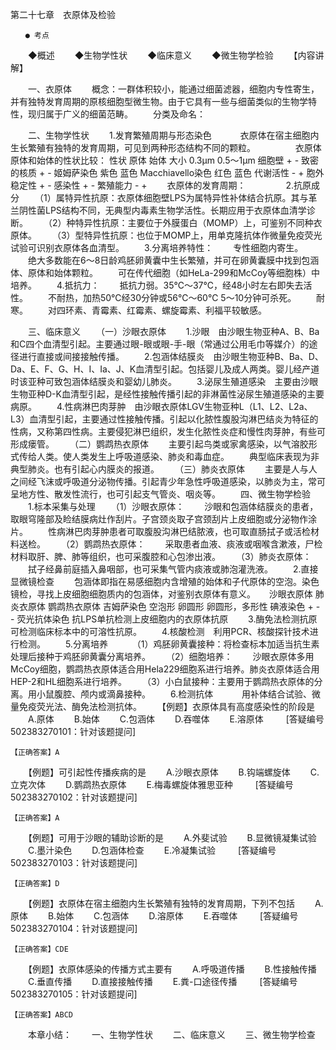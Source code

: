第二十七章　衣原体及检验
 
 	　　● 考点
　　◆概述
　　◆生物学性状
　　◆临床意义
　　◆微生物学检验
　　【内容讲解】

　　一、衣原体
　　概念：一群体积较小，能通过细菌滤器，细胞内专性寄生，并有独特发育周期的原核细胞型微生物。由于它具有一些与细菌类似的生物学特性，现归属于广义的细菌范畴。
　　分类及命名：
　　 

　　二、生物学性状
　　1.发育繁殖周期与形态染色　
　　衣原体在宿主细胞内生长繁殖有独特的发育周期，可见到两种形态结构不同的颗粒。
　　
　　衣原体原体和始体的性状比较：
性状	原体	始体
大小	0.3μm	0.5～1μm
细胞壁	+	-
致密的核质	+	-
姬姆萨染色	紫色	蓝色
Macchiavello染色	红色	蓝色
代谢活性	-	+
胞外稳定性	+	-
感染性	+	-
繁殖能力	-	+
　　衣原体的发育周期：
　　 
　　2.抗原成分
　　（1）属特异性抗原：衣原体细胞壁LPS为属特异性补体结合抗原。其与革兰阴性菌LPS结构不同，无典型内毒素生物学活性。长期应用于衣原体血清学诊断。
　　（2）种特异性抗原：主要位于外膜蛋白（MOMP）上，可鉴别不同种衣原体。
　　（3）型特异性抗原：也位于MOMP上，用单克隆抗体作微量免疫荧光试验可识别衣原体各血清型。
　　3.分离培养特性：
　　专性细胞内寄生。
　　绝大多数能在6～8日龄鸡胚卵黄囊中生长繁殖，并可在卵黄囊膜中找到包涵体、原体和始体颗粒。
　　可在传代细胞（如HeLa-299和McCoy等细胞株）中培养。
　　4.抵抗力：
　　抵抗力弱。35℃～37℃，经48小时左右即失去活性。
　　不耐热，加热50℃经30分钟或56℃～60℃ 5～10分钟可杀死。
　　耐寒。
　　对四环素、青霉素、红霉素、螺旋霉素、利福平较敏感。

　　三、临床意义
　　（一）沙眼衣原体
　　1.沙眼　由沙眼生物亚种A、B、Ba和C四个血清型引起。主要通过眼-眼或眼-手-眼（常通过公用毛巾等媒介）的途径进行直接或间接接触传播。
　　2.包涵体结膜炎　由沙眼生物亚种B、Ba、D、Da、E、F、G、H、I、Ia、J、K血清型引起。包括婴儿及成人两类。婴儿经产道时该亚种可致包涵体结膜炎和婴幼儿肺炎。
　　3.泌尿生殖道感染　主要由沙眼生物亚种D-K血清型引起，是经性接触传播引起的非淋菌性泌尿生殖道感染的主要病原。
　　4.性病淋巴肉芽肿　由沙眼衣原体LGV生物亚种L（L1、L2、L2a、L3）血清型引起，主要通过性接触传播。引起以化脓性腹股沟淋巴结炎为特征的性病，又称第四性病。主要侵犯淋巴组织，发生化脓性炎症和慢性肉芽肿，有些可形成瘘管。
　　（二）鹦鹉热衣原体
　　主要引起鸟类或家禽感染，以气溶胶形式传给人类。使人类发生上呼吸道感染、肺炎和毒血症。
　　典型临床表现为非典型肺炎。也有引起心内膜炎的报道。
　　（三）肺炎衣原体
　　主要是人与人之间经飞沫或呼吸道分泌物传播。引起青少年急性呼吸道感染，以肺炎为主，常可呈地方性、散发性流行，也可引起支气管炎、咽炎等。
　　四、微生物学检验
　　1.标本采集与处理
　　（1）沙眼衣原体：
　　沙眼和包涵体结膜炎的患者，取眼穹隆部及睑结膜病灶作刮片。子宫颈炎取子宫颈刮片上皮细胞或分泌物作涂片。
　　性病淋巴肉芽肿患者可取腹股沟淋巴结脓液，也可取直肠拭子或活检材料送检。
　　（2）鹦鹉热衣原体：
　　采取患者血液、痰液或咽喉含漱液，尸检材料取肝、脾、肺等组织，也可采腹腔和心包渗出液。
　　（3）肺炎衣原体：
　　拭子经鼻前庭插入鼻咽部，也可采集气管内痰液或肺泡灌洗液。
　　2.直接显微镜检查
　　包涵体即指在易感细胞内含增殖的始体和子代原体的空泡。染色镜检，寻找上皮细胞细胞质内的包涵体，对鉴别衣原体有意义。
　	沙眼衣原体	肺炎衣原体	鹦鹉热衣原体
吉姆萨染色	空泡形	卵圆形	卵圆形，多形性
碘液染色	+	-	-
荧光抗体染色	抗LPS单抗检测上皮细胞内的衣原体抗原
　　3.酶免法检测抗原　可检测临床标本中的可溶性抗原。
　　4.核酸检测　利用PCR、核酸探针技术进行检测。
　　5.分离培养　
　　（1）鸡胚卵黄囊接种：将检查标本加适当抗生素处理后接种于鸡胚卵黄囊分离培养。
　　（2）细胞培养：
　　沙眼衣原体多用McCoy细胞，鹦鹉热衣原体适合用Hela229细胞系进行培养。肺炎衣原体适合用HEP-2和HL细胞系进行培养。
　　（3）小白鼠接种：主要用于鹦鹉热衣原体的分离。用小鼠腹腔、颅内或滴鼻接种。
　　6.检测抗体　
　　用补体结合试验、微量免疫荧光法、酶免法检测抗体。
　　【例题】衣原体具有高度感染性的阶段是
　　A.原体
　　B.始体
　　C.包涵体
　　D.吞噬体
　　E.溶原体
　　 [答疑编号502383270101：针对该题提问]
	 
 	 
	【正确答案】A

	

　　【例题】可引起性传播疾病的是
　　A.沙眼衣原体
　　B.钩端螺旋体
　　C.立克次体
　　D.鹦鹉热衣原体
　　E.梅毒螺旋体雅思亚种
　　 [答疑编号502383270102：针对该题提问]
	 
 	 
	【正确答案】A

	

　　【例题】可用于沙眼的辅助诊断的是
　　A.外斐试验
　　B.显微镜凝集试验
　　C.墨汁染色
　　D.包涵体检查
　　E.冷凝集试验
　　 [答疑编号502383270103：针对该题提问]
	 
 	 
	【正确答案】D

	

　　【例题】衣原体在宿主细胞内生长繁殖有独特的发育周期，下列不包括
　　A.原体
　　B.始体
　　C.包涵体
　　D.溶原体
　　E.吞噬体
　　 [答疑编号502383270104：针对该题提问]
	 
 	 
	【正确答案】CDE

	

　　【例题】衣原体感染的传播方式主要有
　　A.呼吸道传播
　　B.性接触传播
　　C.垂直传播
　　D.直接接触传播
　　E.粪-口途径传播
　　 [答疑编号502383270105：针对该题提问]
	 
 	 
	【正确答案】ABCD

	

　　本章小结：
　　一、生物学性状
　　二、临床意义
　　三、微生物学检查
　　　　	 


